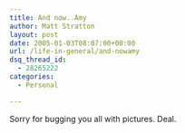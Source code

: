 ```yaml
---
title: And now..Amy
author: Matt Stratton
layout: post
date: 2005-01-03T08:07:00+00:00
url: /life-in-general/and-nowamy
dsq_thread_id:
  - 28265222
categories:
  - Personal

---
```

Sorry for bugging you all with pictures. Deal.